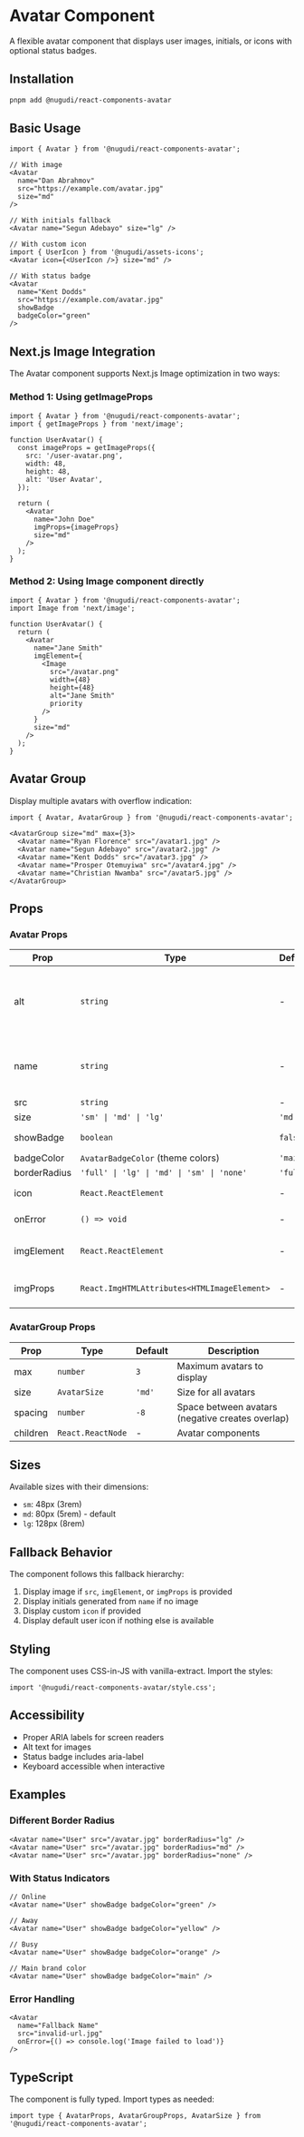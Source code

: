 # Avatar Component

A flexible avatar component that displays user images, initials, or icons with optional status badges.

## Installation

```bash
pnpm add @nugudi/react-components-avatar
```

## Basic Usage

```tsx
import { Avatar } from '@nugudi/react-components-avatar';

// With image
<Avatar
  name="Dan Abrahmov"
  src="https://example.com/avatar.jpg"
  size="md"
/>

// With initials fallback
<Avatar name="Segun Adebayo" size="lg" />

// With custom icon
import { UserIcon } from '@nugudi/assets-icons';
<Avatar icon={<UserIcon />} size="md" />

// With status badge
<Avatar
  name="Kent Dodds"
  src="https://example.com/avatar.jpg"
  showBadge
  badgeColor="green"
/>
```

## Next.js Image Integration

The Avatar component supports Next.js Image optimization in two ways:

### Method 1: Using getImageProps

```tsx
import { Avatar } from '@nugudi/react-components-avatar';
import { getImageProps } from 'next/image';

function UserAvatar() {
  const imageProps = getImageProps({
    src: '/user-avatar.png',
    width: 48,
    height: 48,
    alt: 'User Avatar',
  });

  return (
    <Avatar
      name="John Doe"
      imgProps={imageProps}
      size="md"
    />
  );
}
```

### Method 2: Using Image component directly

```tsx
import { Avatar } from '@nugudi/react-components-avatar';
import Image from 'next/image';

function UserAvatar() {
  return (
    <Avatar
      name="Jane Smith"
      imgElement={
        <Image
          src="/avatar.png"
          width={48}
          height={48}
          alt="Jane Smith"
          priority
        />
      }
      size="md"
    />
  );
}
```

## Avatar Group

Display multiple avatars with overflow indication:

```tsx
import { Avatar, AvatarGroup } from '@nugudi/react-components-avatar';

<AvatarGroup size="md" max={3}>
  <Avatar name="Ryan Florence" src="/avatar1.jpg" />
  <Avatar name="Segun Adebayo" src="/avatar2.jpg" />
  <Avatar name="Kent Dodds" src="/avatar3.jpg" />
  <Avatar name="Prosper Otemuyiwa" src="/avatar4.jpg" />
  <Avatar name="Christian Nwamba" src="/avatar5.jpg" />
</AvatarGroup>
```

## Props

### Avatar Props

| Prop | Type | Default | Description |
|------|------|---------|-------------|
| alt | `string` | - | 이미지 대체 텍스트 (웹 접근성을 위한 명시적 텍스트, 스크린리더에서 우선 사용) |
| name | `string` | - | 이니셜 생성용 이름 (alt가 없을 때 대체 텍스트로도 사용) |
| src | `string` | - | Image URL |
| size | `'sm' \| 'md' \| 'lg'` | `'md'` | Avatar size |
| showBadge | `boolean` | `false` | Show status badge |
| badgeColor | `AvatarBadgeColor` (theme colors) | `'main'` | Badge color |
| borderRadius | `'full' \| 'lg' \| 'md' \| 'sm' \| 'none'` | `'full'` | Border radius |
| icon | `React.ReactElement` | - | Custom fallback icon |
| onError | `() => void` | - | Image error handler |
| imgElement | `React.ReactElement` | - | Custom image element (for Next.js Image) |
| imgProps | `React.ImgHTMLAttributes<HTMLImageElement>` | - | Image props (for Next.js getImageProps) |

### AvatarGroup Props

| Prop | Type | Default | Description |
|------|------|---------|-------------|
| max | `number` | `3` | Maximum avatars to display |
| size | `AvatarSize` | `'md'` | Size for all avatars |
| spacing | `number` | `-8` | Space between avatars (negative creates overlap) |
| children | `React.ReactNode` | - | Avatar components |

## Sizes

Available sizes with their dimensions:
- `sm`: 48px (3rem) 
- `md`: 80px (5rem) - default
- `lg`: 128px (8rem)

## Fallback Behavior

The component follows this fallback hierarchy:
1. Display image if `src`, `imgElement`, or `imgProps` is provided
2. Display initials generated from `name` if no image
3. Display custom `icon` if provided
4. Display default user icon if nothing else is available

## Styling

The component uses CSS-in-JS with vanilla-extract. Import the styles:

```tsx
import '@nugudi/react-components-avatar/style.css';
```

## Accessibility

- Proper ARIA labels for screen readers
- Alt text for images
- Status badge includes aria-label
- Keyboard accessible when interactive

## Examples

### Different Border Radius

```tsx
<Avatar name="User" src="/avatar.jpg" borderRadius="lg" />
<Avatar name="User" src="/avatar.jpg" borderRadius="md" />
<Avatar name="User" src="/avatar.jpg" borderRadius="none" />
```

### With Status Indicators

```tsx
// Online
<Avatar name="User" showBadge badgeColor="green" />

// Away
<Avatar name="User" showBadge badgeColor="yellow" />

// Busy
<Avatar name="User" showBadge badgeColor="orange" />

// Main brand color
<Avatar name="User" showBadge badgeColor="main" />
```

### Error Handling

```tsx
<Avatar
  name="Fallback Name"
  src="invalid-url.jpg"
  onError={() => console.log('Image failed to load')}
/>
```

## TypeScript

The component is fully typed. Import types as needed:

```tsx
import type { AvatarProps, AvatarGroupProps, AvatarSize } from '@nugudi/react-components-avatar';
```